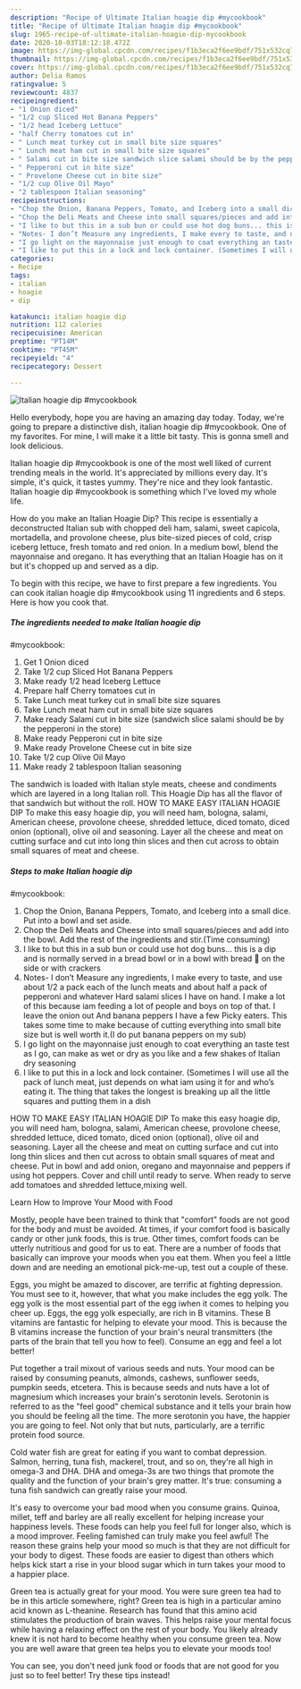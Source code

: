 ```yaml
---
description: "Recipe of Ultimate Italian hoagie dip #mycookbook"
title: "Recipe of Ultimate Italian hoagie dip #mycookbook"
slug: 1965-recipe-of-ultimate-italian-hoagie-dip-mycookbook
date: 2020-10-03T18:12:18.472Z
image: https://img-global.cpcdn.com/recipes/f1b3eca2f6ee9bdf/751x532cq70/italian-hoagie-dip-mycookbook-recipe-main-photo.jpg
thumbnail: https://img-global.cpcdn.com/recipes/f1b3eca2f6ee9bdf/751x532cq70/italian-hoagie-dip-mycookbook-recipe-main-photo.jpg
cover: https://img-global.cpcdn.com/recipes/f1b3eca2f6ee9bdf/751x532cq70/italian-hoagie-dip-mycookbook-recipe-main-photo.jpg
author: Delia Ramos
ratingvalue: 5
reviewcount: 4837
recipeingredient:
- "1 Onion diced"
- "1/2 cup Sliced Hot Banana Peppers"
- "1/2 head Iceberg Lettuce"
- "half Cherry tomatoes cut in"
- " Lunch meat turkey cut in small bite size squares"
- " Lunch meat ham cut in small bite size squares"
- " Salami cut in bite size sandwich slice salami should be by the pepperoni in the store"
- " Pepperoni cut in bite size"
- " Provelone Cheese cut in bite size"
- "1/2 cup Olive Oil Mayo"
- "2 tablespoon Italian seasoning"
recipeinstructions:
- "Chop the Onion, Banana Peppers, Tomato, and Iceberg into a small dice. Put into a bowl and set aside."
- "Chop the Deli Meats and Cheese into small squares/pieces and add into the bowl. Add the rest of the ingredients and stir.(Time consuming)"
- "I like to but this in a sub bun or could use hot dog buns... this is a dip and is normally served in a bread bowl or in a bowl with bread 🥖 on the side or with crackers"
- "Notes- I don’t Measure any ingredients, I make every to taste, and use about 1/2 a pack each of the lunch meats and about half a pack of pepperoni and whatever Hard salami slices I have on hand. I make a lot of this because iam feeding a lot of people and boys on top of that. I leave the onion out And banana peppers I have a few Picky eaters. This takes some time to make because of cutting everything into small bite size but is well worth it.(I do put banana peppers on my sub)"
- "I go light on the mayonnaise just enough to coat everything an taste test as I go, can make as wet or dry as you like and a few shakes of Italian dry seasoning"
- "I like to put this in a lock and lock container. (Sometimes I will use all the pack of lunch meat, just depends on what iam using it for and who’s eating it. The thing that takes the longest is breaking up all the little squares and putting them in a dish"
categories:
- Recipe
tags:
- italian
- hoagie
- dip

katakunci: italian hoagie dip 
nutrition: 112 calories
recipecuisine: American
preptime: "PT14M"
cooktime: "PT45M"
recipeyield: "4"
recipecategory: Dessert

---
```



![Italian hoagie dip
#mycookbook](https://img-global.cpcdn.com/recipes/f1b3eca2f6ee9bdf/751x532cq70/italian-hoagie-dip-mycookbook-recipe-main-photo.jpg)

Hello everybody, hope you are having an amazing day today. Today, we're going to prepare a distinctive dish, italian hoagie dip
#mycookbook. One of my favorites. For mine, I will make it a little bit tasty. This is gonna smell and look delicious.

Italian hoagie dip
#mycookbook is one of the most well liked of current trending meals in the world. It's appreciated by millions every day. It's simple, it's quick, it tastes yummy. They're nice and they look fantastic. Italian hoagie dip
#mycookbook is something which I've loved my whole life.

How do you make an Italian Hoagie Dip? This recipe is essentially a deconstructed Italian sub with chopped deli ham, salami, sweet capicola, mortadella, and provolone cheese, plus bite-sized pieces of cold, crisp iceberg lettuce, fresh tomato and red onion. In a medium bowl, blend the mayonnaise and oregano. It has everything that an Italian Hoagie has on it but it&#39;s chopped up and served as a dip.


To begin with this recipe, we have to first prepare a few ingredients. You can cook italian hoagie dip
#mycookbook using 11 ingredients and 6 steps. Here is how you cook that.

<!--inarticleads1-->

##### The ingredients needed to make Italian hoagie dip
#mycookbook:

1. Get 1 Onion diced
1. Take 1/2 cup Sliced Hot Banana Peppers
1. Make ready 1/2 head Iceberg Lettuce
1. Prepare half Cherry tomatoes cut in
1. Take  Lunch meat turkey cut in small bite size squares
1. Take  Lunch meat ham cut in small bite size squares
1. Make ready  Salami cut in bite size (sandwich slice salami should be by the pepperoni in the store)
1. Make ready  Pepperoni cut in bite size
1. Make ready  Provelone Cheese cut in bite size
1. Take 1/2 cup Olive Oil Mayo
1. Make ready 2 tablespoon Italian seasoning


The sandwich is loaded with Italian style meats, cheese and condiments which are layered in a long Italian roll. This Hoagie Dip has all the flavor of that sandwich but without the roll. HOW TO MAKE EASY ITALIAN HOAGIE DIP To make this easy hoagie dip, you will need ham, bologna, salami, American cheese, provolone cheese, shredded lettuce, diced tomato, diced onion (optional), olive oil and seasoning. Layer all the cheese and meat on cutting surface and cut into long thin slices and then cut across to obtain small squares of meat and cheese. 

<!--inarticleads2-->

##### Steps to make Italian hoagie dip
#mycookbook:

1. Chop the Onion, Banana Peppers, Tomato, and Iceberg into a small dice. Put into a bowl and set aside.
1. Chop the Deli Meats and Cheese into small squares/pieces and add into the bowl. Add the rest of the ingredients and stir.(Time consuming)
1. I like to but this in a sub bun or could use hot dog buns... this is a dip and is normally served in a bread bowl or in a bowl with bread 🥖 on the side or with crackers
1. Notes- I don’t Measure any ingredients, I make every to taste, and use about 1/2 a pack each of the lunch meats and about half a pack of pepperoni and whatever Hard salami slices I have on hand. I make a lot of this because iam feeding a lot of people and boys on top of that. I leave the onion out And banana peppers I have a few Picky eaters. This takes some time to make because of cutting everything into small bite size but is well worth it.(I do put banana peppers on my sub)
1. I go light on the mayonnaise just enough to coat everything an taste test as I go, can make as wet or dry as you like and a few shakes of Italian dry seasoning
1. I like to put this in a lock and lock container. (Sometimes I will use all the pack of lunch meat, just depends on what iam using it for and who’s eating it. The thing that takes the longest is breaking up all the little squares and putting them in a dish


HOW TO MAKE EASY ITALIAN HOAGIE DIP To make this easy hoagie dip, you will need ham, bologna, salami, American cheese, provolone cheese, shredded lettuce, diced tomato, diced onion (optional), olive oil and seasoning. Layer all the cheese and meat on cutting surface and cut into long thin slices and then cut across to obtain small squares of meat and cheese. Put in bowl and add onion, oregano and mayonnaise and peppers if using hot peppers. Cover and chill until ready to serve. When ready to serve add tomatoes and shredded lettuce,mixing well. 

Learn How to Improve Your Mood with Food


Mostly, people have been trained to think that "comfort" foods are not good for the body and must be avoided. At times, if your comfort food is basically candy or other junk foods, this is true. Other times, comfort foods can be utterly nutritious and good for us to eat. There are a number of foods that basically can improve your moods when you eat them. When you feel a little down and are needing an emotional pick-me-up, test out a couple of these.

Eggs, you might be amazed to discover, are terrific at fighting depression. You must see to it, however, that what you make includes the egg yolk. The egg yolk is the most essential part of the egg iwhen it comes to helping you cheer up. Eggs, the egg yolk especially, are rich in B vitamins. These B vitamins are fantastic for helping to elevate your mood. This is because the B vitamins increase the function of your brain's neural transmitters (the parts of the brain that tell you how to feel). Consume an egg and feel a lot better!

Put together a trail mixout of various seeds and nuts. Your mood can be raised by consuming peanuts, almonds, cashews, sunflower seeds, pumpkin seeds, etcetera. This is because seeds and nuts have a lot of magnesium which increases your brain's serotonin levels. Serotonin is referred to as the "feel good" chemical substance and it tells your brain how you should be feeling all the time. The more serotonin you have, the happier you are going to feel. Not only that but nuts, particularly, are a terrific protein food source.

Cold water fish are great for eating if you want to combat depression. Salmon, herring, tuna fish, mackerel, trout, and so on, they're all high in omega-3 and DHA. DHA and omega-3s are two things that promote the quality and the function of your brain's grey matter. It's true: consuming a tuna fish sandwich can greatly raise your mood. 

It's easy to overcome your bad mood when you consume grains. Quinoa, millet, teff and barley are all really excellent for helping increase your happiness levels. These foods can help you feel full for longer also, which is a mood improver. Feeling famished can truly make you feel awful! The reason these grains help your mood so much is that they are not difficult for your body to digest. These foods are easier to digest than others which helps kick start a rise in your blood sugar which in turn takes your mood to a happier place.

Green tea is actually great for your mood. You were sure green tea had to be in this article somewhere, right? Green tea is high in a particular amino acid known as L-theanine. Research has found that this amino acid stimulates the production of brain waves. This helps raise your mental focus while having a relaxing effect on the rest of your body. You likely already knew it is not hard to become healthy when you consume green tea. Now you are well aware that green tea helps you to elevate your moods too!

You can see, you don't need junk food or foods that are not good for you just so to feel better! Try  these tips  instead!

